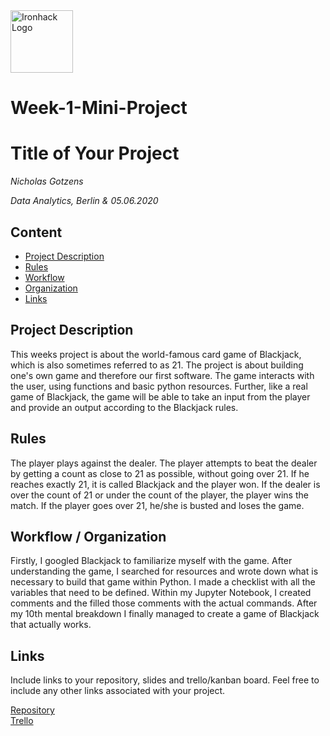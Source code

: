 <img src="https://bit.ly/2VnXWr2" alt="Ironhack Logo" width="100"/>

# Week-1-Mini-Project
# Title of Your Project
*Nicholas Gotzens*

*Data Analytics, Berlin & 05.06.2020*

## Content
- [Project Description](#project-description)
- [Rules](#rules)
- [Workflow](#workflow)
- [Organization](#organization)
- [Links](#links)

## Project Description
This weeks project is about the world-famous card game of Blackjack, which is also sometimes referred to as 21. The project is about building one's own game and therefore our first software. The game interacts with the user, using functions and basic python resources. Further, like a real game of Blackjack, the game will be able to take an input from the player and provide an output according to the Blackjack rules. 

## Rules
The player plays against the dealer. The player attempts to beat the dealer by getting a count as close to 21 as possible, without going over 21. If he reaches exactly 21, it is called Blackjack and the player won. If the dealer is over the count of 21 or under the count of the player, the player wins the match. If the player goes over 21, he/she is busted and loses the game.

## Workflow / Organization
Firstly, I googled Blackjack to familiarize myself with the game. After understanding the game, I searched for resources and wrote down what is necessary to build that game within Python. I made a checklist with all the variables that need to be defined. Within my Jupyter Notebook, I created comments and the filled those comments with the actual commands. After my 10th mental breakdown I finally managed to create a game of Blackjack that actually works.


## Links
Include links to your repository, slides and trello/kanban board. Feel free to include any other links associated with your project. 

[Repository](https://github.com/)   
[Trello](https://trello.com/en)  
